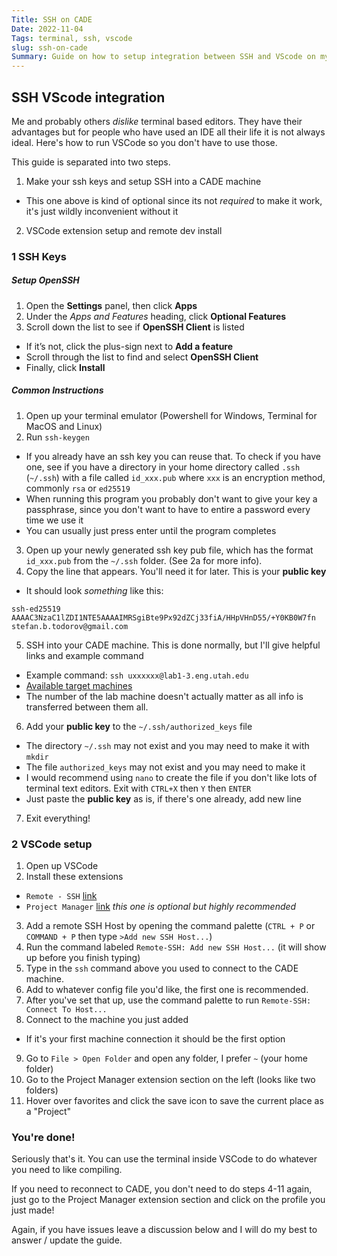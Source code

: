 ```yaml
---
Title: SSH on CADE
Date: 2022-11-04
Tags: terminal, ssh, vscode
slug: ssh-on-cade
Summary: Guide on how to setup integration between SSH and VScode on my university's lab machines
---
```


## SSH VScode integration

Me and probably others *dislike* terminal based editors. They have their advantages but for people who have used an IDE all their life it is not always ideal. Here's how to run VSCode so you don't have to use those.

This guide is separated into two steps.
1. Make your ssh keys and setup SSH into a CADE machine
- This one above is kind of optional since its not *required* to make it work, it's just wildly inconvenient without it
2. VSCode extension setup and remote dev install


### 1 SSH Keys

##### Setup OpenSSH

1. Open the **Settings** panel, then click **Apps**
2. Under the _Apps and Features_ heading, click **Optional Features**
3. Scroll down the list to see if **OpenSSH Client** is listed
-   If it’s not, click the plus-sign next to **Add a feature**
-   Scroll through the list to find and select **OpenSSH Client**
-   Finally, click **Install**

##### Common Instructions

1. Open up your terminal emulator (Powershell for Windows, Terminal for MacOS and Linux)
2. Run `ssh-keygen`
- If you already have an ssh key you can reuse that. To check if you have one,  see if you have a directory in your home directory called `.ssh` (`~/.ssh`) with a file called `id_xxx.pub` where `xxx` is an encryption method, commonly `rsa` or `ed25519`
- When running this program you probably don't want to give your key a passphrase, since you don't want to have to entire a password every time we use it
- You can usually just press enter until the program completes
3. Open up your newly generated ssh key pub file, which has the format `id_xxx.pub` from the `~/.ssh` folder. (See 2a for more info).
4. Copy the line that appears. You'll need it for later. This is your **public key**
- It should look *something* like this:
```
ssh-ed25519 AAAAC3NzaC1lZDI1NTE5AAAAIMRSgiBte9Px92dZCj33fiA/HHpVHnD55/+Y0KB0W7fn stefan.b.todorov@gmail.com
```
5. SSH into your CADE machine. This is done normally, but I'll give helpful links and example command
- Example command: `ssh uxxxxxx@lab1-3.eng.utah.edu`
- [Available target machines](https://www.cade.utah.edu/faqs/which-machines-can-i-access-remotely/)
- The number of the lab machine doesn't actually matter as all info is transferred between them all.
6. Add your **public key** to the `~/.ssh/authorized_keys` file
- The directory `~/.ssh` may not exist and you may need to make it with `mkdir`
- The file `authorized_keys` may not exist and you may need to make it
- I would recommend using `nano` to create the file if you don't like lots of terminal text editors. Exit with `CTRL+X` then `Y` then `ENTER`
- Just paste the **public key** as is, if there's one already, add new line
7. Exit everything!


### 2 VSCode setup

1. Open up VSCode
2. Install these extensions
- `Remote - SSH` [link](https://marketplace.visualstudio.com/items?itemName=ms-vscode-remote.remote-ssh)
- `Project Manager` [link](https://marketplace.visualstudio.com/items?itemName=alefragnani.project-manager) *this one is optional but highly recommended*
3. Add a remote SSH Host by opening the command palette (`CTRL + P` or `COMMAND + P` then type `>Add new SSH Host...`)
4. Run the command labeled `Remote-SSH: Add new SSH Host...` (it will show up before you finish typing)
5. Type in the `ssh` command above you used to connect to the CADE machine.
6. Add to whatever config file you'd like, the first one is recommended.
7. After you've set that up, use the command palette to run `Remote-SSH: Connect To Host...`
8. Connect to the machine you just added
- If it's your first machine connection it should be the first option
9. Go to `File > Open Folder` and open any folder, I prefer `~` (your home folder)
10. Go to the Project Manager extension section on the left (looks like two folders)
11. Hover over favorites and click the save icon to save the current place as a "Project"

### You're done!

Seriously that's it. You can use the terminal inside VSCode to do whatever you need to like compiling.

If you need to reconnect to CADE, you don't need to do steps 4-11 again, just go to the Project Manager extension section and click on the profile you just made!

Again, if you have issues leave a discussion below and I will do my best to answer / update the guide.


